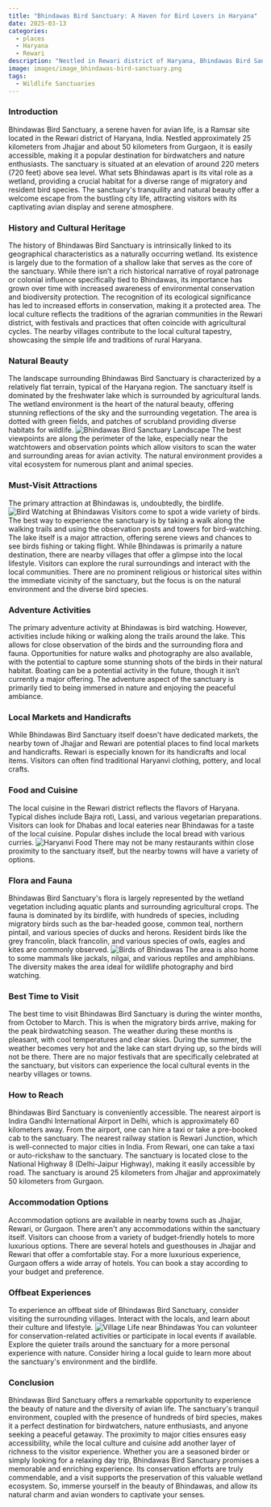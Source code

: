 ```yaml
---
title: "Bhindawas Bird Sanctuary: A Haven for Bird Lovers in Haryana"
date: 2025-03-13
categories:
  - places
  - Haryana
  - Rewari
description: "Nestled in Rewari district of Haryana, Bhindawas Bird Sanctuary is a paradise for bird enthusiasts. Known for its diverse avian population, including migratory birds like flamingos and Siberian cranes, the sanctuary offers a serene environment for nature lovers to explore and observe wildlife."
image: images/image_bhindawas-bird-sanctuary.png
tags: 
  - Wildlife Sanctuaries
---
```



### **Introduction**

Bhindawas Bird Sanctuary, a serene haven for avian life, is a Ramsar site located in the Rewari district of Haryana, India. Nestled approximately 25 kilometers from Jhajjar and about 50 kilometers from Gurgaon, it is easily accessible, making it a popular destination for birdwatchers and nature enthusiasts. The sanctuary is situated at an elevation of around 220 meters (720 feet) above sea level. What sets Bhindawas apart is its vital role as a wetland, providing a crucial habitat for a diverse range of migratory and resident bird species. The sanctuary's tranquility and natural beauty offer a welcome escape from the bustling city life, attracting visitors with its captivating avian display and serene atmosphere.

### **History and Cultural Heritage**

The history of Bhindawas Bird Sanctuary is intrinsically linked to its geographical characteristics as a naturally occurring wetland. Its existence is largely due to the formation of a shallow lake that serves as the core of the sanctuary. While there isn’t a rich historical narrative of royal patronage or colonial influence specifically tied to Bhindawas, its importance has grown over time with increased awareness of environmental conservation and biodiversity protection. The recognition of its ecological significance has led to increased efforts in conservation, making it a protected area. The local culture reflects the traditions of the agrarian communities in the Rewari district, with festivals and practices that often coincide with agricultural cycles. The nearby villages contribute to the local cultural tapestry, showcasing the simple life and traditions of rural Haryana.

### **Natural Beauty**

The landscape surrounding Bhindawas Bird Sanctuary is characterized by a relatively flat terrain, typical of the Haryana region. The sanctuary itself is dominated by the freshwater lake which is surrounded by agricultural lands. The wetland environment is the heart of the natural beauty, offering stunning reflections of the sky and the surrounding vegetation. The area is dotted with green fields, and patches of scrubland providing diverse habitats for wildlife. <img src="placeholder_image_of_bhindawas_landscape.jpg" alt="Bhindawas Bird Sanctuary Landscape"> The best viewpoints are along the perimeter of the lake, especially near the watchtowers and observation points which allow visitors to scan the water and surrounding areas for avian activity. The natural environment provides a vital ecosystem for numerous plant and animal species.

### **Must-Visit Attractions**

The primary attraction at Bhindawas is, undoubtedly, the birdlife. <img src="placeholder_image_of_bird_watching_at_Bhindawas.jpg" alt="Bird Watching at Bhindawas"> Visitors come to spot a wide variety of birds. The best way to experience the sanctuary is by taking a walk along the walking trails and using the observation posts and towers for bird-watching. The lake itself is a major attraction, offering serene views and chances to see birds fishing or taking flight. While Bhindawas is primarily a nature destination, there are nearby villages that offer a glimpse into the local lifestyle. Visitors can explore the rural surroundings and interact with the local communities. There are no prominent religious or historical sites within the immediate vicinity of the sanctuary, but the focus is on the natural environment and the diverse bird species.

### **Adventure Activities**

The primary adventure activity at Bhindawas is bird watching. However, activities include hiking or walking along the trails around the lake. This allows for close observation of the birds and the surrounding flora and fauna. Opportunities for nature walks and photography are also available, with the potential to capture some stunning shots of the birds in their natural habitat. Boating can be a potential activity in the future, though it isn’t currently a major offering. The adventure aspect of the sanctuary is primarily tied to being immersed in nature and enjoying the peaceful ambiance.

### **Local Markets and Handicrafts**

While Bhindawas Bird Sanctuary itself doesn't have dedicated markets, the nearby town of Jhajjar and Rewari are potential places to find local markets and handicrafts. Rewari is especially known for its handicrafts and local items. Visitors can often find traditional Haryanvi clothing, pottery, and local crafts.

### **Food and Cuisine**

The local cuisine in the Rewari district reflects the flavors of Haryana. Typical dishes include Bajra roti, Lassi, and various vegetarian preparations. Visitors can look for Dhabas and local eateries near Bhindawas for a taste of the local cuisine. Popular dishes include the local bread with various curries. <img src="placeholder_image_of_Haryanvi_Food.jpg" alt="Haryanvi Food"> There may not be many restaurants within close proximity to the sanctuary itself, but the nearby towns will have a variety of options.

### **Flora and Fauna**

Bhindawas Bird Sanctuary's flora is largely represented by the wetland vegetation including aquatic plants and surrounding agricultural crops. The fauna is dominated by its birdlife, with hundreds of species, including migratory birds such as the bar-headed goose, common teal, northern pintail, and various species of ducks and herons. Resident birds like the grey francolin, black francolin, and various species of owls, eagles and kites are commonly observed. <img src="placeholder_image_of_Birds_of_Bhindawas.jpg" alt="Birds of Bhindawas"> The area is also home to some mammals like jackals, nilgai, and various reptiles and amphibians. The diversity makes the area ideal for wildlife photography and bird watching.

### **Best Time to Visit**

The best time to visit Bhindawas Bird Sanctuary is during the winter months, from October to March. This is when the migratory birds arrive, making for the peak birdwatching season. The weather during these months is pleasant, with cool temperatures and clear skies. During the summer, the weather becomes very hot and the lake can start drying up, so the birds will not be there. There are no major festivals that are specifically celebrated at the sanctuary, but visitors can experience the local cultural events in the nearby villages or towns.

### **How to Reach**

Bhindawas Bird Sanctuary is conveniently accessible. The nearest airport is Indira Gandhi International Airport in Delhi, which is approximately 60 kilometers away. From the airport, one can hire a taxi or take a pre-booked cab to the sanctuary. The nearest railway station is Rewari Junction, which is well-connected to major cities in India. From Rewari, one can take a taxi or auto-rickshaw to the sanctuary. The sanctuary is located close to the National Highway 8 (Delhi-Jaipur Highway), making it easily accessible by road. The sanctuary is around 25 kilometers from Jhajjar and approximately 50 kilometers from Gurgaon.

### **Accommodation Options**

Accommodation options are available in nearby towns such as Jhajjar, Rewari, or Gurgaon. There aren't any accommodations within the sanctuary itself. Visitors can choose from a variety of budget-friendly hotels to more luxurious options. There are several hotels and guesthouses in Jhajjar and Rewari that offer a comfortable stay. For a more luxurious experience, Gurgaon offers a wide array of hotels. You can book a stay according to your budget and preference.

### **Offbeat Experiences**

To experience an offbeat side of Bhindawas Bird Sanctuary, consider visiting the surrounding villages. Interact with the locals, and learn about their culture and lifestyle. <img src="placeholder_image_of_Village_Life_near_Bhindawas.jpg" alt="Village Life near Bhindawas"> You can volunteer for conservation-related activities or participate in local events if available. Explore the quieter trails around the sanctuary for a more personal experience with nature. Consider hiring a local guide to learn more about the sanctuary's environment and the birdlife.

### **Conclusion**

Bhindawas Bird Sanctuary offers a remarkable opportunity to experience the beauty of nature and the diversity of avian life. The sanctuary's tranquil environment, coupled with the presence of hundreds of bird species, makes it a perfect destination for birdwatchers, nature enthusiasts, and anyone seeking a peaceful getaway. The proximity to major cities ensures easy accessibility, while the local culture and cuisine add another layer of richness to the visitor experience. Whether you are a seasoned birder or simply looking for a relaxing day trip, Bhindawas Bird Sanctuary promises a memorable and enriching experience. Its conservation efforts are truly commendable, and a visit supports the preservation of this valuable wetland ecosystem. So, immerse yourself in the beauty of Bhindawas, and allow its natural charm and avian wonders to captivate your senses.


